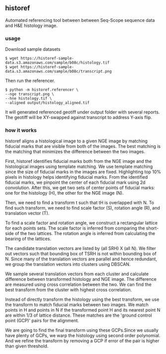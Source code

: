 ## historef

Automated referencing tool between between Seq-Scope sequence data and H&E histology image.


### usage

Download sample datasets
```
$ wget https://historef-sample-data.s3.amazonaws.com/sample/b08c/histology.tif
$ wget https://historef-sample-data.s3.amazonaws.com/sample/b08c/transcript.png
```

Then run the referencer.
```
$ python -m historef.referencer \
--nge transcript.png \
--hne histology.tif \
--aligned output/histology_aligned.tif
```

It will generated referenced geotiff under output folder with several reports. The geotiff will be XY-swapped against transcript to address Y-axis flip.


### how it works

historef aligns a histological image to a given NGE image by matching fiducial marks that are visible from both of the images. The best matching is the matching that minimizes the difference between the two images. 


First, historef identifies fiducial marks both from the NGE image 
and the histological images using template matching. We use template matching 
since the size of fiducial marks in the images are fixed. Highlighting top 10% pixels in histology helps identifying fiducial marks. From the identified fiducial marks, we pinpoint the center of each fiducial mark using 2d convolution. After this, we get two sets of center points of fiducial marks: one for the 
histology (H), the other for the NGE image (N).

Then, we need to find a transform t such that tH is overlapped with N. To find such transform, we need to find scale factor (S), rotation angle (R), and translation vector (T).

To find a scale factor and rotation angle, we construct a rectangular lattice for each points sets. The scale factor is inferred from comparing the short-side of the two lattices. The rotation angle is inferred from calculating the bearing of the lattices.


The candidate translation vectors are listed by (all SRH) X (all N). We filter out vectors such that bounding box of TSRH is not within bounding box of N. Since many of the translation vectors are parallel and hence redundant, we group the translation vectors into clusters using DBSCAN.

We sample several translation vectors from each cluster and calculate difference between transformed histology and NGE image. The difference are measured using cross correlation between the two. We can find the best transform from the cluster with highest cross correlation.

Instead of directly transform the histology using the best transform, we use the transform to match fiducial marks between two images. We match points in H and points in N if the transformed point H and its nearest point N are within 1/3 of lattice distance. These matches are the 'ground control point (GCP)' pairs for the alignment.

We are going to find the final transform using these GCPs.Since we usually have plenty of GCPs, we warp the histology using second order polynomial. And we refine the transform by removing a GCP if error of the pair is higher than given threshold.






